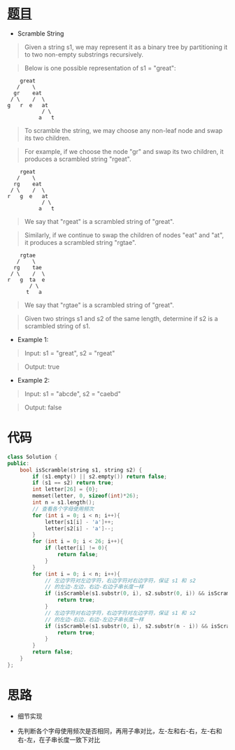 # [题目](https://leetcode.com/problems/scramble-string/)

* Scramble String

> Given a string s1, we may represent it as a binary tree by partitioning it to two non-empty substrings recursively.

> Below is one possible representation of s1 = "great":

```
    great
   /    \
  gr    eat
 / \    /  \
g   r  e   at
           / \
          a   t
```

> To scramble the string, we may choose any non-leaf node and swap its two children.

> For example, if we choose the node "gr" and swap its two children, it produces a scrambled string "rgeat".

```
    rgeat
   /    \
  rg    eat
 / \    /  \
r   g  e   at
           / \
          a   t
```

> We say that "rgeat" is a scrambled string of "great".

> Similarly, if we continue to swap the children of nodes "eat" and "at", it produces a scrambled string "rgtae".

```
    rgtae
   /    \
  rg    tae
 / \    /  \
r   g  ta  e
       / \
      t   a
```

> We say that "rgtae" is a scrambled string of "great".

> Given two strings s1 and s2 of the same length, determine if s2 is a scrambled string of s1.

* Example 1:

> Input: s1 = "great", s2 = "rgeat"

> Output: true

* Example 2:

> Input: s1 = "abcde", s2 = "caebd"

> Output: false

# 代码

```cpp
class Solution {
public:
    bool isScramble(string s1, string s2) {
        if (s1.empty() || s2.empty()) return false;
        if (s1 == s2) return true;
        int letter[26] = {0};
        memset(letter, 0, sizeof(int)*26);
        int n = s1.length();
        // 查看各个字母使用频次
        for (int i = 0; i < n; i++){
            letter[s1[i] - 'a']++;
            letter[s2[i] - 'a']--;
        }
        for (int i = 0; i < 26; i++){
            if (letter[i] != 0){
                return false;
            }
        }
        for (int i = 0; i < n; i++){
            // 左边字符对左边字符，右边字符对右边字符，保证 s1 和 s2
            // 的左边-左边，右边-右边子串长度一样
            if (isScramble(s1.substr(0, i), s2.substr(0, i)) && isScramble(s1.substr(i), s2.substr(i))){
                return true;
            }
            // 左边字符对右边字符，右边字符对左边字符，保证 s1 和 s2
            // 的左边-右边，右边-左边子串长度一样
            if (isScramble(s1.substr(0, i), s2.substr(n - i)) && isScramble(s1.substr(i), s2.substr(0, n - i))){
                return true;
            }
        }
        return false;
    }
};
```

# 思路

* 细节实现

* 先判断各个字母使用频次是否相同，再用子串对比，左-左和右-右，左-右和右-左，在子串长度一致下对比
